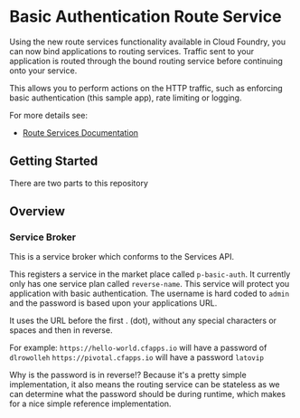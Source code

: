 # Basic Authentication Route Service

Using the new route services functionality available in Cloud Foundry, you can now bind applications to routing services.
Traffic sent to your application is routed through the bound routing service before continuing onto your service.

This allows you to perform actions on the HTTP traffic, such as enforcing basic authentication (this sample app), rate limiting or logging.

For more details see:
* [Route Services Documentation](http://docs.cloudfoundry.org/services/route-services.html)

## Getting Started

There are two parts to this repository


## Overview

### Service Broker

This is a service broker which conforms to the Services API. 

This registers a service in the market place called `p-basic-auth`. It currently only has one service plan called `reverse-name`. This service will protect you application with basic authentication.
The username is hard coded to `admin` and the password is based upon your applications URL.

It uses the URL before the first . (dot), without any special characters or spaces and then in reverse. 

For example:
`https://hello-world.cfapps.io` will have a password of `dlrowolleh`
`https://pivotal.cfapps.io` will have a password `latovip`

Why is the password is in reverse!? Because it's a pretty simple implementation, it also means the routing service can be stateless as we can determine what the password should be during runtime, which makes for a nice simple reference implementation.
